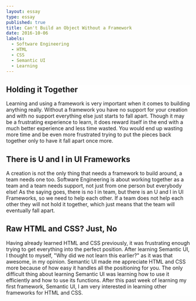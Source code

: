 ```yaml
---
layout: essay
type: essay
published: true
title: Can't Build an Object Without a Framework
date: 2016-10-06
labels:
  - Software Engineering
  - HTML
  - CSS
  - Semantic UI
  - Learning
---
```


<div style="background-color: rgba(255, 255, 255, 0.75);">

<h2>Holding it Together</h2>

<p>Learning and using a framework is very important when it comes to building anything really. Without a framework you have no support for your creation and with no support everything else just starts to fall apart. Though it may be a frustrating experience to learn, it does reward itself in the end with a much better experience and less time wasted. You would end up wasting more time and be even more frustrated trying to put the pieces back together only to have it fall apart once more.</p>

<h2>There is U and I in UI Frameworks</h2>

<p>A creation is not the only thing that needs a framework to build around, a team needs one too. Software Engineering is about working together as a team and a team needs support, not just from one person but everybody else! As the saying goes, there is no I in team, but there is an U and I in UI Frameworks, so we need to help each other. If a team does not help each other they will not hold it together, which just means that the team will eventually fall apart.</p>

<h2>Raw HTML and CSS? Just, No</h2>

<p>Having already learned HTML and CSS previously, it was frustrating enough trying to get everything into the perfect position. After learning Semantic UI, I thought to myself, "Why did we not learn this earlier?" as it was that awesome, in my opinion. Semantic UI made me appreciate HTML and CSS more because of how easy it handles all the positioning for you. The only difficult thing about learning Semantic UI was learning how to use it efficiently and how to use its functions. After this past week of learning my first framework, Semantic UI, I am very interested in learning other frameworks for HTML and CSS.</p>

</div>
